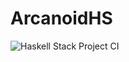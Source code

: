# ArcanoidHS
![Haskell Stack Project CI](https://github.com/Werozel/ArcanoidHS/workflows/Haskell%20Stack%20Project%20CI/badge.svg)
